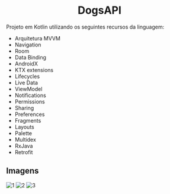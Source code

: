<h1 align="center">
   DogsAPI
</h1>

Projeto em Kotlin utilizando os seguintes recursos da linguagem:

- Arquitetura MVVM
- Navigation
- Room
- Data Binding
- AndroidX
- KTX extensions
- Lifecycles
- Live Data
- ViewModel
- Notifications
- Permissions
- Sharing
- Preferences
- Fragments
- Layouts
- Palette
- Multidex
- RxJava
- Retrofit

## Imagens
![1](https://user-images.githubusercontent.com/7034368/130697266-a4285a41-966e-4d93-b6ae-637a2317c12a.jpeg)
![2](https://user-images.githubusercontent.com/7034368/130697269-09a72391-9958-4c20-be54-5dc49186bb4d.jpeg)
![3](https://user-images.githubusercontent.com/7034368/130697273-2010c426-f79c-48a0-8d13-dbf9da1088f0.jpeg)
